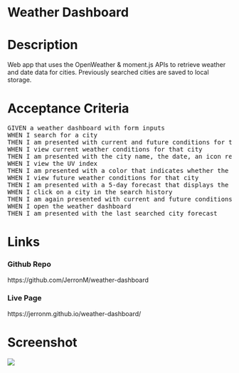 # Weather Dashboard

# Description
Web app that uses the OpenWeather & moment.js APIs to retrieve weather and date data for cities. Previously searched cities are saved to local storage. 

# Acceptance Criteria
<pre>
GIVEN a weather dashboard with form inputs
WHEN I search for a city
THEN I am presented with current and future conditions for that city and that city is added to the search history
WHEN I view current weather conditions for that city
THEN I am presented with the city name, the date, an icon representation of weather conditions, the temperature, the humidity, the wind speed, and the UV index
WHEN I view the UV index
THEN I am presented with a color that indicates whether the conditions are favorable, moderate, or severe
WHEN I view future weather conditions for that city
THEN I am presented with a 5-day forecast that displays the date, an icon representation of weather conditions, the temperature, and the humidity
WHEN I click on a city in the search history
THEN I am again presented with current and future conditions for that city
WHEN I open the weather dashboard
THEN I am presented with the last searched city forecast
</pre>

# Links
<h3>Github Repo</h3>
https://github.com/JerronM/weather-dashboard 
<br>

<h3>Live Page</h3>
https://jerronm.github.io/weather-dashboard/



# Screenshot
<img src="https://github.com/JerronM/weather-dashboard/blob/main/assets/homepage.png">

